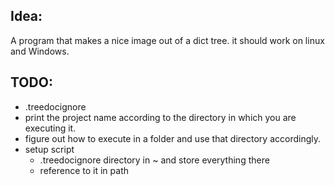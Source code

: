 ## Idea: 
A program that makes a nice image out of a dict tree.
it should work on linux and Windows. 

## TODO:
- .treedocignore
- print the project name according to the directory in which you are executing it. 
- figure out how to execute in a folder and use that directory accordingly.
- setup script
    - .treedocignore directory in ~ and store everything there
    - reference to it in path